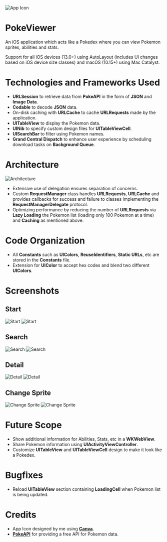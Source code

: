 ![App Icon](https://github.com/rohit-lunavara/PokeViewer/blob/master/PokeViewer/Assets.xcassets/AppIcon.appiconset/180.png?raw=true)

# PokeViewer

An iOS application which acts like a Pokedex where you can view Pokemon sprites, abilities and stats.

Support for all iOS devices (13.0+) using AutoLayout (includes UI changes based on iOS device size classes) and macOS (10.15+) using Mac Catalyst.

# Technologies and Frameworks Used

- **URLSession** to retrieve data from **PokeAPI** in the form of **JSON** and **Image Data**.
- **Codable** to decode **JSON** data.
- On-disk caching with **URLCache** to cache **URLRequests** made by the application.
- **UITableView** to display the Pokemon data.
- **UINib** to specify custom design files for **UITableViewCell**.
- **UISearchBar** to filter using Pokemon names.
- **Grand Central Dispatch** to enhance user experience by scheduling download tasks on **Background Queue**.

# Architecture

![Architecture](https://github.com/rohit-lunavara/PokeViewer/blob/master/PokeViewer-Class-Diagram.svg?raw=true)

- Extensive use of delegation ensures separation of concerns.
- Custom **RequestManager** class handles **URLRequests**, **URLCache** and provides callbacks for success and failure to classes implementing the **RequestManagerDelegate** protocol.
- Optimizing performance by reducing the number of **URLRequests** via **Lazy Loading** the Pokemon list (loading only 100 Pokemon at a time) and **Caching** as mentioned above.

# Code Organization

- All **Constants** such as **UIColors**, **ReuseIdentifiers**, **Static URLs**, etc are stored in the **Constants** file.
- Extension for **UIColor** to accept hex codes and blend two different **UIColors**.

# Screenshots

## Start

![Start](https://github.com/rohit-lunavara/PokeViewer/blob/master/Device%20Mockups/Start_iphone.png?raw=true)
![Start](https://github.com/rohit-lunavara/PokeViewer/blob/master/Device%20Mockups/Start_ipad.png?raw=true)

## Search

![Search](https://github.com/rohit-lunavara/PokeViewer/blob/master/Device%20Mockups/Search_iphone.png?raw=true)
![Search](https://github.com/rohit-lunavara/PokeViewer/blob/master/Device%20Mockups/Search_ipad.png?raw=true)

## Detail

![Detail](https://github.com/rohit-lunavara/PokeViewer/blob/master/Device%20Mockups/Detail_iphone.png?raw=true)
![Detail](https://github.com/rohit-lunavara/PokeViewer/blob/master/Device%20Mockups/Detail_ipad.png?raw=true)

## Change Sprite

![Change Sprite](https://github.com/rohit-lunavara/PokeViewer/blob/master/Device%20Mockups/Detail-Change-Sprite_iphone.png?raw=true)
![Change Sprite](https://github.com/rohit-lunavara/PokeViewer/blob/master/Device%20Mockups/Detail-Change-Sprite_ipad.png?raw=true)

# Future Scope

- Show additional information for Abilities, Stats, etc in a **WKWebView**.
- Share Pokemon information using **UIActivityViewController**.
- Customize **UITableView** and **UITableViewCell** design to make it look like a Pokedex.

# Bugfixes

- Reload **UITableView** section containing **LoadingCell** when Pokemon list is being updated.

# Credits

- App Icon designed by me using [**Canva**](https://www.canva.com/).
- [**PokeAPI**](https://pokeapi.co/) for providing a free API for Pokemon data.
